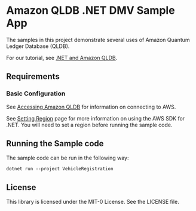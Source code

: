 # Amazon QLDB .NET DMV Sample App

The samples in this project demonstrate several uses of Amazon Quantum Ledger Database (QLDB).

For our tutorial, see [.NET and Amazon QLDB](https://docs.aws.amazon.com/qldb/latest/developerguide/getting-started.dotnet.html).

## Requirements

### Basic Configuration

See [Accessing Amazon QLDB](https://docs.aws.amazon.com/qldb/latest/developerguide/accessing.html) for information on connecting to AWS.

See [Setting Region](https://docs.aws.amazon.com/sdk-for-net/latest/developer-guide/net-dg-region-selection.html) page for more information on using the AWS SDK for .NET. You will need to set a region before running the sample code.

## Running the Sample code

The sample code can be run in the following way:

```
dotnet run --project VehicleRegistration
```

## License

This library is licensed under the MIT-0 License. See the LICENSE file.
